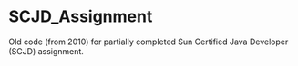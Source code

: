 # SCJD_Assignment
Old code (from 2010) for partially completed Sun Certified Java Developer (SCJD) assignment.
